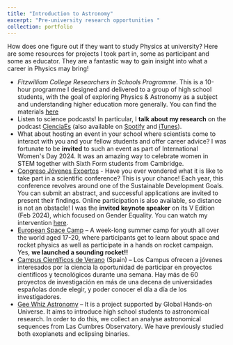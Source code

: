 ```yaml
---
title: "Introduction to Astronomy"
excerpt: "Pre-university research opportunities "
collection: portfolio
---
```


How does one figure out if they want to study Physics at university? Here are some resources for projects I took part in, some as participant and some as educator. They are a fantastic way to gain insight into what a career in Physics may bring!

<!-- 
* . Invited speaker at Women in STEM event group of Cambridge Sixth Form Colleges 8 March 2024
-->
* _Fitzwilliam College Researchers in Schools Programme_. This is a 10-hour programme I designed and delivered to a group of high school students, with the goal of exploring Physics & Astronomy as a subject and understanding higher education more generally. You can find the materials [here](https://github.com/iabrilcabezas/iabrilcabezas.github.io/tree/master/files/ResearchersSchools)
* Listen to science podcasts! In particular, I **talk about my research** on the podcast [CienciaEs](https://cienciaes.com/entrevistas/2024/03/12/fcm-cosmologia/) (also available on [Spotify](https://open.spotify.com/show/4LKm8IMuOdCKXACAAMlysY) and [iTunes](https://itunes.apple.com/es/podcast/hablando-con-cientificos-cienciaes.com/id304214854?mt=2)).  
* What about hosting an event in your school where scientists come to interact with you and your fellow students and offer career advice? I was fortunate to be **invited** to such an event as part of International Women's Day 2024. It was an amazing way to celebrate women in STEM together with Sixth Form students from Cambridge.
* [Congreso Jóvenes Expertos](http://www.lafabricadeluz.org/es/experimenta/congreso-de-jovenes-expertos) - Have you ever wondered what it is like to take part in a scientific conference? This is your chance! Each year, this conference revolves around one of the Sustainable Development Goals. You can submit an abstract, and successful applications are invited to present their findings. Online participation is also available, so distance is not an obstacle! I was the **invited keynote speaker** on its V Edition (Feb 2024), which focused on Gender Equality. You can watch my intervention [here](https://www.youtube.com/watch?v=5v3xhxlZVF8&t=596s).  
* [European Space Camp](https://spacecamp.no) – A week-long summer camp for youth all over the world aged 17-20, where participants get to learn about space and rocket physics as well as participate in a hands on rocket campaign. Yes, **we launched a sounding rocket!!**
* [Campus Científicos de Verano](https://www.educacionyfp.gob.es/servicios-al-ciudadano/catalogo/general/20/200451/ficha.html) (Spain) –  Los Campus ofrecen a jóvenes interesados por la ciencia la oportunidad de participar en proyectos científicos y tecnológicos durante una semana. Hay más de 60 proyectos de investigación en más de una decena de universidades españolas donde elegir, y poder conocer el día a día de los investigadores.
* [Gee Whiz Astronomy](https://lco.global/education/partners/gee-whiz-astronomy-modeling/) – It is a project supported by Global Hands-on Universe. It aims to introduce high school students to astronomical research. In order to do this, we collect an analyse astronomical sequences from Las Cumbres Observatory. We have previously studied both exoplanets and eclipsing binaries.
